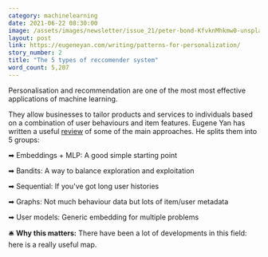 ```yaml
---
category: machinelearning
date: 2021-06-22 08:30:00
image: /assets/images/newsletter/issue_21/peter-bond-KfvknMhkmw0-unsplash.jpeg
layout: post
link: https://eugeneyan.com/writing/patterns-for-personalization/
story_number: 2
title: "The 5 types of reccomender system"
word_count: 5,207
---
```

Personalisation and recommendation are one of the most most effective applications of machine learning. 

They allow businesses to tailor products and services to individuals based on a combination of user behaviours and item features. Eugene Yan has written a useful [review](https://eugeneyan.com/writing/patterns-for-personalization/) of some of the main approaches. He splits them into 5 groups:

➡ Embeddings + MLP: A good simple starting point

➡ Bandits: A way to balance exploration and exploitation

➡ Sequential: If you've got long user histories

➡ Graphs: Not much behaviour data but lots of item/user metadata

➡ User models: Generic embedding for multiple problems

🛎️ **Why this matters:** There have been a lot of developments in this field: here is a really useful map.